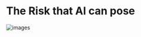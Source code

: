 # The Risk that AI can pose 
![images](https://user-images.githubusercontent.com/116067783/204495523-1ba6e782-e802-4469-86a1-af29f39cc23a.jpg)


